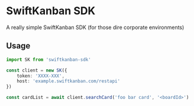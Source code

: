 # SwiftKanban SDK
A really simple SwiftKanban SDK (for those dire corporate environments)

## Usage
```ts
import SK from 'swiftkanban-sdk'

const client = new SK({
    token: 'XXXX-XXX',
    host: 'example.swiftkanban.com/restapi'
})

const cardList = await client.searchCard('foo bar card', '<boardId>') 
```